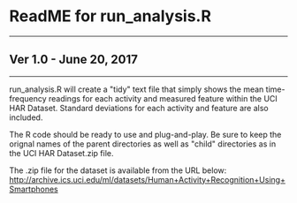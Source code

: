 # ReadME for run_analysis.R #
-------------------------------------------------------------------------------------------------------------------------
## Ver 1.0 - June 20, 2017
-------------------------------------------------------------------------------------------------------------------------

run_analysis.R will create a "tidy" text file that simply shows the mean time-frequency readings for each activity and measured feature within the UCI HAR Dataset. Standard deviations for each activity and feature are also included.

The R code should be ready to use and plug-and-play. Be sure to keep the orignal names of the parent directories as well as "child" directories as in the UCI HAR Dataset.zip file.

The .zip file for the dataset is available from the URL below: 
http://archive.ics.uci.edu/ml/datasets/Human+Activity+Recognition+Using+Smartphones

